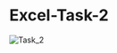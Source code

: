 # Excel-Task-2
![Task_2](https://github.com/Chi2166/Excel-Task-2/assets/144334275/18f7b310-2174-4a71-9f7f-6e692524ae5b)
